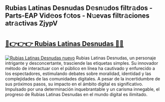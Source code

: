 ## Rubias Latinas Desnudas D𝚎sn𝚞dos filtr𝚊dos - Parts-EAP Vid𝚎os f𝚘tos - N𝚞evas filtr𝚊ciones atr𝚊ctivas ZjypV

# <h2><a href="http://mb0jb6r.tromn.icu/?c=Rubias+Latinas+Desnudas">🔗👉👉👉 Rubias Latinas Desnudas 🔗🔗</a></h2>

[![Rubias Latinas Desnudas nuevo](https://i.imgur.com/pEAQMta.gif)](http://mb0jb6r.tromn.icu/?c=Rubias+Latinas+Desnudas)
Rubias Latinas Desnudas, un personaje intrigante y desconcertante, trasciende las etiquetas simples. Su innovador método de interactuar con el público en línea ha cautivado y enfurecido a los espectadores, estimulando debates sobre moralidad, identidad y las complejidades de las comunidades digitales. A pesar de la incertidumbre de sus próximos pasos, su impacto en el ámbito digital es significativo. Impulsado por una determinación inquebrantable y un carisma innegable, el progreso de Rubias Latinas Desnudas en el mundo digital es ilimitado.
